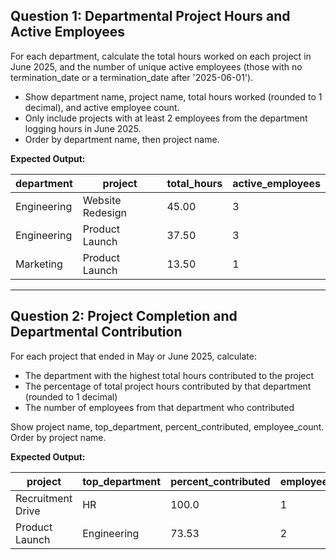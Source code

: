 ## Question 1: Departmental Project Hours and Active Employees

For each department, calculate the total hours worked on each project in June 2025, and the number of unique active employees (those with no termination_date or a termination_date after '2025-06-01').

- Show department name, project name, total hours worked (rounded to 1 decimal), and active employee count.
- Only include projects with at least 2 employees from the department logging hours in June 2025.
- Order by department name, then project name.

**Expected Output:**

| department  | project          | total_hours | active_employees |
| ----------- | ---------------- | ----------- | ---------------- |
| Engineering | Website Redesign | 45.00       | 3                |
| Engineering | Product Launch   | 37.50       | 3                |
| Marketing   | Product Launch   | 13.50       | 1                |



---

## Question 2: Project Completion and Departmental Contribution

For each project that ended in May or June 2025, calculate:
- The department with the highest total hours contributed to the project
- The percentage of total project hours contributed by that department (rounded to 1 decimal)
- The number of employees from that department who contributed

Show project name, top_department, percent_contributed, employee_count. Order by project name.

**Expected Output:**

| project            | top_department | percent_contributed | employee_count |
|--------------------|---------------|--------------------|---------------|
| Recruitment Drive  | HR            | 100.0              | 1             |
| Product Launch     | Engineering   | 73.53              | 2             |


